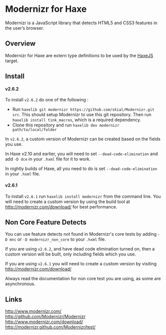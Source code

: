 # Modernizr for Haxe #

Modernizr is a JavaScript library that detects HTML5 and CSS3 features in the user’s browser.

## Overview ##

Modernizr for Haxe are extern type definitions to be used by the [HaxeJS](http://www.haxejs.org/) target.

## Install ##

#### v2.6.2 ####

To install ```v2.6.2``` do one of the following :

- Run ```haxelib git modernizr https://github.com/skial/Modernizr.git src```. This should setup Modernizr to use this git repository. Then run ```haxelib install tink_macros```, which is a required dependency.
- Clone this repository and run ```haxelib dev modernizr path/to/local/folder```


In ```v2.6.2```, a custom version of Modernizr can be created based on the fields you use.

In Haxe v2.10 and earlier, you will need to set ```--dead-code-elimination``` and add ```-D dce``` in your ```.hxml``` file for it to work.

In nightly builds of Haxe, all you need to do is set ```--dead-code-elimination``` in your ```.hxml``` file.

#### v2.6.1 ####

To install ```v2.6.1``` run ```haxelib install modernizr``` from the command line. You will need to create a custom version by using the build tool at http://modernizr.com/download/ for best performance.


## Non Core Feature Detects ##

You can use feature detects not found in Modernizr's core tests by adding ```-D mnc``` or ```-D modernizr_non_core``` to your ```.hxml``` file.

If you are using ```v2.6.2```, and have dead code elimination turned on, then a custom version will be built, only including fields which you use.

If you are using ```v2.6.1``` you will need to create a custom version by visiting http://modernizr.com/download/
	
Always read the documentation for non core test you are using, as some are asynchronous.

## Links ##

http://www.modernizr.com/  
http://github.com/Modernizr/Modernizr  
http://www.modernizr.com/download/  
http://modernizr.github.com/Modernizr/test/  